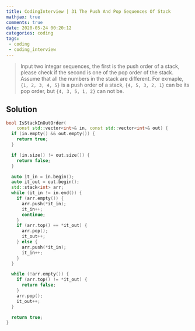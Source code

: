```yaml
---
title: CodingInterview | 31 The Push And Pop Sequences Of Stack
mathjax: true
comments: true
date: 2020-05-24 00:20:12
categories: coding
tags:
 - coding
 - coding_interview
---
```


> Input two integar sequences, the first is the push order of a stack, please check if the second is one of the pop order of the stack. Assume that all the numbers in the stack are different.
> For exmaple, `{1, 2, 3, 4, 5}` is a push order of a stack, `{4, 5, 3, 2, 1}` can be its pop order, but `{4, 3, 5, 1, 2}` can not be.

<!-- more -->

## Solution
```C++
bool IsStackInOutOrder(
    const std::vector<int>& in, const std::vector<int>& out) {
  if (in.empty() && out.empty()) {
    return true;
  }

  if (in.size() != out.size()) {
    return false;
  }

  auto it_in = in.begin();
  auto it_out = out.begin();
  std::stack<int> arr;
  while (it_in != in.end()) {
    if (arr.empty()) {
      arr.push(*it_in);
      it_in++;
      continue;
    }
    if (arr.top() == *it_out) {
      arr.pop();
      it_out++;
    } else {
      arr.push(*it_in);
      it_in++;
    }
  }

  while (!arr.empty()) {
    if (arr.top() != *it_out) {
      return false;
    }
    arr.pop();
    it_out++;
  }

  return true;
}
```
